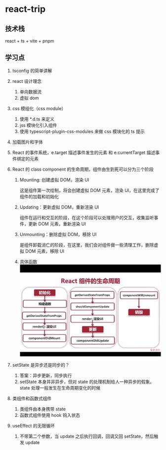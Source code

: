 # react-trip

## 技术栈

react + ts + vite + pnpm

## 学习点

1. tsconfig 的简单讲解
2. react 设计理念
   1. 单向数据流
   2. 虚拟 dom
3. css 模组化（css module）
   1. 使用 \*.d.ts 来定义
   2. jss 模块化引入组件
   3. 使用 typescript-plugin-css-modules 来做 css 模块化的 ts 提示
4. 加载图片和字体
5. React 的事件系统，e.target 描述事件发生的元素 和 e.currentTarget 描述事件绑定的元素
6. React 的 class component 的生命周期，组件由生到死可以分为三个阶段

   1. Mounting: 创建虚拟 DOM，渲染 UI

      这是组件第一次绘制，将会创建虚拟 DOM 元素，渲染 UI，在这里完成了组件的加载和初始化

   2. Updating：更新虚拟 DOM，重新渲染 UI

      组件在运行和交互的阶段，在这个阶段可以处理用户的交互，收集监听事件，更新 DOM 元素，重新渲染 UI

   3. Unmounting：删除虚拟 DOM，移除 UI

      是组件卸载消亡的阶段，在这里，我们会对组件做一些清理工作，删除虚拟 DOM 元素，移除 UI

   4. 具体函数
      ![alt生命周期](生命周期.jpeg)

7. setState 是异步还是同步的？
   1. 答案：异步更新，同步执行
   2. setState 本身并非异步，但对 state 的处理机制给人一种异步的假象。state 处理一般发生在生命周期变化的时候
8. 类组件和函数式组件
   1. 类组件由本身携带 state
   2. 函数式组件使用 hook 钩入状态
9. useEffect 的无限循环
   1. 不带第二个参数，当 update 之后执行回调，回调又回 setState，然后触发 update
